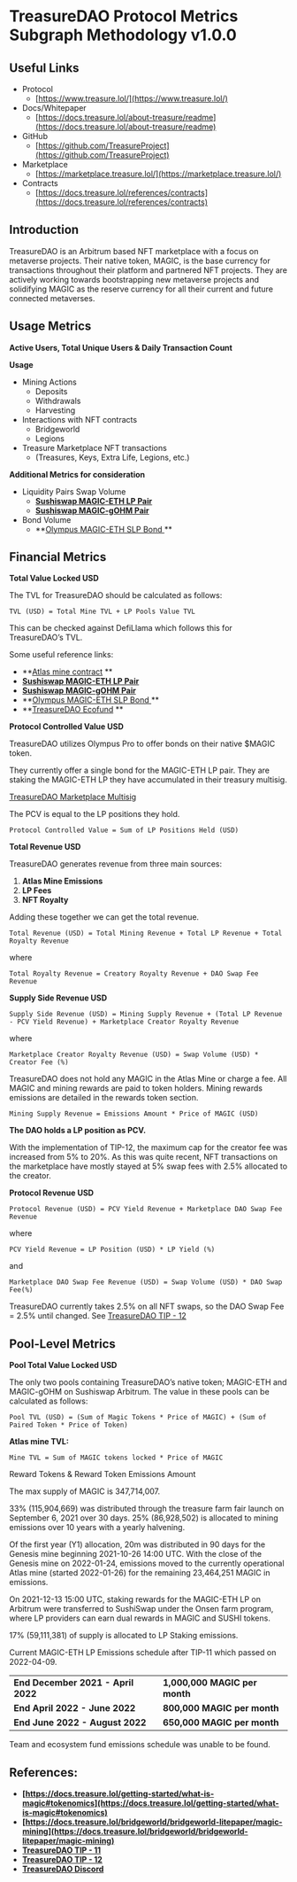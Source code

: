 # TreasureDAO Protocol Metrics Subgraph Methodology v1.0.0

## Useful Links

* Protocol
    * [https://www.treasure.lol/](https://www.treasure.lol/)
* Docs/Whitepaper
    * [https://docs.treasure.lol/about-treasure/readme](https://docs.treasure.lol/about-treasure/readme)
* GitHub
    * [https://github.com/TreasureProject](https://github.com/TreasureProject)
* Marketplace
    * [https://marketplace.treasure.lol/](https://marketplace.treasure.lol/)
* Contracts
    * [https://docs.treasure.lol/references/contracts](https://docs.treasure.lol/references/contracts)


## Introduction

TreasureDAO is an Arbitrum based NFT marketplace with a focus on metaverse projects. Their native token, MAGIC, is the base currency for transactions throughout their platform and partnered NFT projects. They are actively working towards bootstrapping new metaverse projects and solidifying MAGIC as the reserve currency for all their current and future connected metaverses. 


## Usage Metrics

**Active Users, Total Unique Users & Daily Transaction Count**

**Usage**



* Mining Actions
    * Deposits
    * Withdrawals
    * Harvesting
* Interactions with NFT contracts
    * Bridgeworld
    * Legions
* Treasure Marketplace NFT transactions
    * (Treasures, Keys, Extra Life, Legions, etc.)

**Additional Metrics for consideration**



* Liquidity Pairs Swap Volume
    * **[Sushiswap MAGIC-ETH LP Pair](https://app.sushi.com/analytics/pools/0xb7e50106a5bd3cf21af210a755f9c8740890a8c9?chainId=42161)**
    * **[Sushiswap MAGIC-gOHM Pair](https://app.sushi.com/analytics/pools/0xac75a1a0c4933e6537eafb6af3d402f82a459389?chainId=42161)**
* Bond Volume
    * **[Olympus MAGIC-ETH SLP Bond ](https://pro.olympusdao.finance/#/bond/magic_eth_slp) **


## Financial Metrics

**Total Value Locked USD**

The TVL for TreasureDAO should be calculated as follows: 
```
TVL (USD) = Total Mine TVL + LP Pools Value TVL
```
This can be checked against DefiLlama which follows this for TreasureDAO’s TVL.

Some useful reference links:



* **[Atlas mine contract](https://arbiscan.io/address/0xa0a89db1c899c49f98e6326b764bafcf167fc2ce) **
* **[Sushiswap MAGIC-ETH LP Pair](https://app.sushi.com/analytics/pools/0xb7e50106a5bd3cf21af210a755f9c8740890a8c9?chainId=42161)**
* **[Sushiswap MAGIC-gOHM Pair](https://app.sushi.com/analytics/pools/0xac75a1a0c4933e6537eafb6af3d402f82a459389?chainId=42161)**
* **[Olympus MAGIC-ETH SLP Bond ](https://pro.olympusdao.finance/#/bond/magic_eth_slp) **
* **[TreasureDAO Ecofund](https://arbiscan.io/address/0x482729215AAF99B3199E41125865821ed5A4978a) **

**Protocol Controlled Value USD**

TreasureDAO utilizes Olympus Pro to offer bonds on their native $MAGIC token. 

They currently offer a single bond for the MAGIC-ETH LP pair. They are staking the MAGIC-ETH LP they have accumulated in their treasury multisig.

[TreasureDAO Marketplace Multisig](https://arbiscan.io/address/0xDb6Ab450178bAbCf0e467c1F3B436050d907E233) 

The PCV is equal to the LP positions they hold. 
```
Protocol Controlled Value = Sum of LP Positions Held (USD)
```
**Total Revenue USD**

TreasureDAO generates revenue from three main sources: 



1. **Atlas Mine Emissions**
2. **LP Fees**
3. **NFT Royalty**

Adding these together we can get the total revenue. 
```
Total Revenue (USD) = Total Mining Revenue + Total LP Revenue + Total Royalty Revenue
```
where
```
Total Royalty Revenue = Creatory Royalty Revenue + DAO Swap Fee Revenue
```
**Supply Side Revenue USD**
```
Supply Side Revenue (USD) = Mining Supply Revenue + (Total LP Revenue - PCV Yield Revenue) + Marketplace Creator Royalty Revenue
```
where
```
Marketplace Creator Royalty Revenue (USD) = Swap Volume (USD) * Creator Fee (%)
```
TreasureDAO does not hold any MAGIC in the Atlas Mine or charge a fee. All MAGIC and mining rewards are paid to token holders. Mining rewards emissions are detailed in the rewards token section. 
```
Mining Supply Revenue = Emissions Amount * Price of MAGIC (USD)
```
**The DAO holds a LP position as PCV.**

With the implementation of TIP-12, the maximum cap for the creator fee was increased from 5% to 20%. As this was quite recent, NFT transactions on the marketplace have mostly stayed at 5% swap fees with 2.5% allocated to the creator. 

**Protocol Revenue USD**
```
Protocol Revenue (USD) = PCV Yield Revenue + Marketplace DAO Swap Fee Revenue
```
where
```
PCV Yield Revenue = LP Position (USD) * LP Yield (%)
```
and
```
Marketplace DAO Swap Fee Revenue (USD) = Swap Volume (USD) * DAO Swap Fee(%)
```
TreasureDAO currently takes 2.5% on all NFT swaps, so the DAO Swap Fee = 2.5% until changed. See [TreasureDAO TIP - 12](https://treasuredao.freeflarum.com/d/33-tip-12-creator-royalties-on-the-treasure-marketplace)


## Pool-Level Metrics

**Pool Total Value Locked USD**

The only two pools containing TreasureDAO’s native token; MAGIC-ETH and MAGIC-gOHM on Sushiswap Arbitrum. The value in these pools can be calculated as follows:
```
Pool TVL (USD) = (Sum of Magic Tokens * Price of MAGIC) + (Sum of Paired Token * Price of Token)
```

**Atlas mine TVL:**
```
Mine TVL = Sum of MAGIC tokens locked * Price of MAGIC
```
Reward Tokens & Reward Token Emissions Amount

The max supply of MAGIC is 347,714,007.

33% (115,904,669) was distributed through the treasure farm fair launch on September 6, 2021 over 30 days. 25% (86,928,502) is allocated to mining emissions over 10 years with a yearly halvening.






Of the first year (Y1) allocation, 20m was distributed in 90 days for the Genesis mine beginning 2021-10-26 14:00 UTC. With the close of the Genesis mine on 2022-01-24, emissions moved to the currently operational Atlas mine (started 2022-01-26) for the remaining 23,464,251 MAGIC in emissions.

On 2021-12-13 15:00 UTC, staking rewards for the MAGIC-ETH LP on Arbitrum were transferred to SushiSwap under the Onsen farm program, where LP providers can earn dual rewards in MAGIC and SUSHI tokens.

17% (59,111,381) of supply is allocated to LP Staking emissions.

Current MAGIC-ETH LP Emissions schedule after TIP-11 which passed on 2022-04-09.


<table>
  <tr>
   <td><strong>End December 2021 - April 2022</strong>
   </td>
   <td><strong>1,000,000 MAGIC per month</strong>
   </td>
  </tr>
  <tr>
   <td><strong>End April 2022 - June 2022</strong>
   </td>
   <td><strong>800,000 MAGIC per month</strong>
   </td>
  </tr>
  <tr>
   <td><strong>End June 2022 - August 2022</strong>
   </td>
   <td><strong>650,000 MAGIC per month</strong>
   </td>
  </tr>
</table>


Team and ecosystem fund emissions schedule was unable to be found.


## References: 



* **[https://docs.treasure.lol/getting-started/what-is-magic#tokenomics](https://docs.treasure.lol/getting-started/what-is-magic#tokenomics)**
* **[https://docs.treasure.lol/bridgeworld/bridgeworld-litepaper/magic-mining](https://docs.treasure.lol/bridgeworld/bridgeworld-litepaper/magic-mining)**
* **[TreasureDAO TIP - 11](https://treasuredao.freeflarum.com/d/31-tip-11-next-stage-of-magic-lp-emissions)**
* **[TreasureDAO TIP - 12](https://treasuredao.freeflarum.com/d/33-tip-12-creator-royalties-on-the-treasure-marketplace)**
* **[TreasureDAO Discord](https://discord.gg/treasuredao)**
